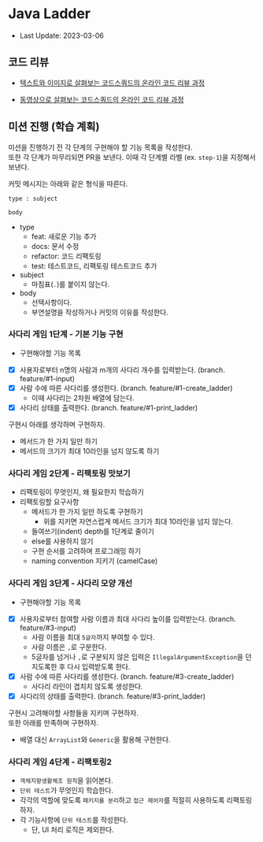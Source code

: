 # Java Ladder

- Last Update: 2023-03-06

## 코드 리뷰

* [텍스트와 이미지로 살펴보는 코드스쿼드의 온라인 코드 리뷰 과정](https://github.com/code-squad/codesquad-docs/blob/master/codereview/README.md)

* [동영상으로 살펴보는 코드스쿼드의 온라인 코드 리뷰 과정](https://youtube.com/watch?v=lFinZfu3QO0&si=EnSIkaIECMiOmarE)

## 미션 진행 (학습 계획)

미션을 진행하기 전 각 단계의 구현해야 할 기능 목록을 작성한다.<br>
또한 각 단계가 마무리되면 PR을 보낸다.
이때 각 단계별 라벨 (ex. `step-1`)을 지정해서 보낸다.

커밋 메시지는 아래와 같은 형식을 따른다.

```
type : subject

body 
```

* type
    * feat: 새로운 기능 추가
    * docs: 문서 수정
    * refactor: 코드 리팩토링
    * test: 테스트코드, 리팩토링 테스트코드 추가
* subject
    * 마침표(`.`)를 붙이지 않는다.
* body
    * 선택사항이다.
    * 부연설명을 작성하거나 커밋의 이유를 작성한다.

### 사다리 게임 1단계 - 기본 기능 구현

* 구현해야할 기능 목록
* [x] 사용자로부터 n명의 사람과 m개의 사다리 개수를 입력받는다. (branch. feature/#1-input)
* [x] 사람 수에 따른 사다리를 생성한다. (branch. feature/#1-create_ladder)
    * 이때 사다리는 2차원 배열에 담는다.
* [x] 사다리 상태를 출력한다. (branch. feature/#1-print_ladder)

구현시 아래를 생각하며 구현하자.

* 메서드가 한 가지 일만 하기
* 메서드의 크기가 최대 10라인을 넘지 않도록 하기

### 사다리 게임 2단계 - 리팩토링 맛보기

* 리팩토링이 무엇인지, 왜 필요한지 학습하기
* 리팩토링할 요구사항
    * 메서드가 한 가지 일만 하도록 구현하기
        * 위를 지키면 자연스럽게 메서드 크기가 최대 10라인을 넘지 않는다.
    * 들여쓰기(indent) depth를 1단계로 줄이기
    * else를 사용하지 않기
    * 구현 순서를 고려하며 프로그래밍 하기
    * naming convention 지키기 (camelCase)

### 사다리 게임 3단계 - 사다리 모양 개선

* 구현해야할 기능 목록
* [x] 사용자로부터 참여할 사람 이름과 최대 사다리 높이를 입력받는다. (branch. feature/#3-input)
    * 사람 이름을 최대 `5글자`까지 부여할 수 있다.
    * 사람 이름은 `,`로 구분한다.
    * 5글자를 넘거나 `,`로 구분되지 않은 입력은 `IllegalArgumentException`을 던지도록한 후 다시 입력받도록 한다.
* [x] 사람 수에 따른 사다리를 생성한다. (branch. feature/#3-create_ladder)
    * 사다리 라인이 겹치치 않도록 생성한다.
* [x] 사다리의 상태를 출력한다. (branch. feature/#3-print_ladder)

구현시 고려해야할 사항들을 지키며 구현하자.<br>
또한 아래를 만족하며 구현하자.

* 배열 대신 `ArrayList`와 `Generic`을 활용해 구현한다.

### 사다리 게임 4단계 - 리팩토링2

* `객체지향생활체조 원칙`을 읽어본다.
* `단위 테스트`가 무엇인지 학습한다.
* 각각의 역할에 맞도록 `패키지를 분리`하고 `접근 제어자`를 적절히 사용하도록 리팩토링하자.
* 각 기능사항에 `단위 테스트`를 작성한다.
    * 단, UI 처리 로직은 제외한다.

